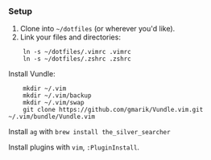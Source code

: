 ### Setup

1. Clone into `~/dotfiles` (or wherever you'd like).
2. Link your files and directories:

```
    ln -s ~/dotfiles/.vimrc .vimrc
    ln -s ~/dotfiles/.zshrc .zshrc
```

Install Vundle:

```
    mkdir ~/.vim
    mkdir ~/.vim/backup
    mkdir ~/.vim/swap
    git clone https://github.com/gmarik/Vundle.vim.git ~/.vim/bundle/Vundle.vim
````

Install `ag` with `brew install the_silver_searcher`

Install plugins with `vim`, `:PluginInstall`.
